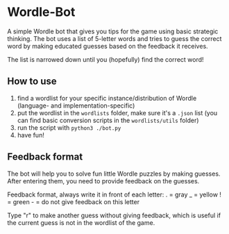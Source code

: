 # Wordle-Bot

A simple Wordle bot that gives you tips for the game using basic strategic thinking. The bot uses a list of 5-letter words and tries to guess the correct word by making educated guesses based on the feedback it receives.

The list is narrowed down until you (hopefully) find the correct word!

## How to use

1. find a wordlist for your specific instance/distribution of Wordle (language- and implementation-specific)
2. put the wordlist in the `wordlists` folder, make sure it's a `.json` list (you can find basic conversion scripts in the `wordlists/utils` folder)
3. run the script with `python3 ./bot.py`
4. have fun!

## Feedback format

The bot will help you to solve fun little Wordle puzzles by making guesses.
After entering them, you need to provide feedback on the guesses.

Feedback format, always write it in front of each letter:
    . = gray
    _ = yellow
    ! = green
    - = do not give feedback on this letter

Type "r" to make another guess without giving feedback, which is useful if the current guess is not in the wordlist of the game.

